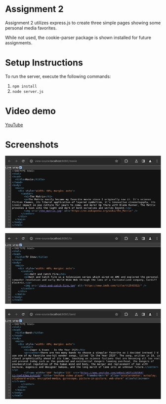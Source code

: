 # Assignment 2

Assignment 2 utilizes express.js to create three simple pages showing some personal media favorites.

While not used, the cookie-parser package is shown installed for future assignments.

# Setup Instructions

To run the server, execute the following commands:
1. `npm install`
2. `node server.js`

# Video demo

[YouTube](https://youtu.be/WUSeVZOq0oA)

# Screenshots

![Screenshot for movie page](screenshots/movie.png)

![Screenshot for tv page](screenshots/tv.png)

![Screenshot for band page](screenshots/band.png)